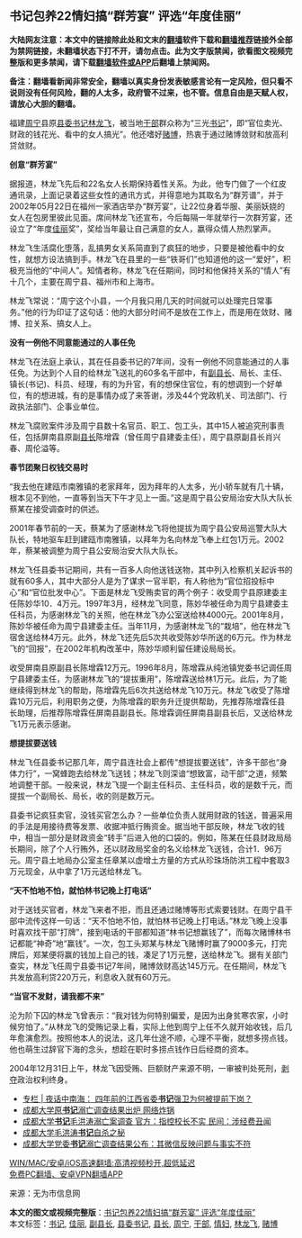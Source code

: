 <h2>书记包养22情妇搞“群芳宴” 评选“年度佳丽”</h2> <p class="notice"><b>大陆网友注意：本文中的链接除此处和文末的<a href="https://github.com/bannedbook/fanqiang" >翻墙</a>软件下载和<a href="https://github.com/killgcd/justmysocks/blob/master/README.md">翻墙推荐</a>链接外全部为禁网链接，未翻墙状态下打不开，请勿点击。此为文字版禁闻，欲看图文视频完整版和更多禁闻，请下载<a href="https://github.com/bannedbook/fanqiang">翻墙软件或APP</a>后翻墙上禁闻网。</p><p>备注：翻墙看新闻非常安全，翻墙以真实身份发表敏感言论有一定风险，但只看不说则没有任何风险，翻的人太多，政府管不过来，也不管。信息自由是天赋人权，请放心大胆的翻墙。</b></p>  <div class="entry"> <p id="conimg">福建<a href="https://www.bannedbook.org/bnews/tag/%e5%91%a8%e5%ae%81/" class="st_tag internal_tag" rel="tag" title="标签 周宁 下的日志">周宁</a>县原<a href="https://www.bannedbook.org/bnews/tag/%E5%8E%BF%E5%A7%94%E4%B9%A6%E8%AE%B0/" class="st_tag internal_tag" rel="tag" title="标签 县委书记 下的日志">县委书记</a><a href="https://www.bannedbook.org/bnews/tag/%e6%9e%97%e9%be%99%e9%a3%9e/" class="st_tag internal_tag" rel="tag" title="标签 林龙飞 下的日志">林龙飞</a>，被当地<a href="https://www.bannedbook.org/bnews/tag/%E5%B9%B2%E9%83%A8/" class="st_tag internal_tag" rel="tag" title="标签 干部 下的日志">干部</a>群众称为“三光<a href="https://www.bannedbook.org/bnews/tag/%e4%b9%a6%e8%ae%b0/" class="st_tag internal_tag" rel="tag" title="标签 书记 下的日志">书记</a>”，即“官位卖光、财政的钱花光、看中的女人搞光”。他还嗜好<a href="https://www.bannedbook.org/bnews/tag/%E8%B5%8C%E5%8D%9A/" class="st_tag internal_tag" rel="tag" title="标签 赌博 下的日志">赌博</a>，热衷于通过赌博敛财和放高利贷敛财。</p> <p><strong>创意“群芳宴”</strong></p> <p>据报道，林龙飞先后和22名女人长期保持着性关系。为此，他专门做了一个红皮通讯录，上面记录着这些女性的通讯方式，并得意地为其取名为“群芳谱”，并于2002年05月22日在福州一家酒店举办“群芳宴”，让22位身着华服、美丽妖娆的女人在包房里彼此见面。席间林龙飞还宣布，今后每隔一年就举行一次群芳宴，还设立了“年度<a href="https://www.bannedbook.org/bnews/tag/%E4%BD%B3%E4%B8%BD/" class="st_tag internal_tag" rel="tag" title="标签 佳丽 下的日志">佳丽</a>奖”，奖给当年最让自己满意的女人，嬴得众情人热烈掌声。</p> <p>林龙飞生活腐化堕落，乱搞男女关系简直到了疯狂的地步，只要是被他看中的女性，就想方设法搞到手。林龙飞在县里的一些“铁哥们”也知道他的这一“爱好”，积极充当他的“中间人”。知情者称，林龙飞在任期间，同时和他保持关系的“情人”有十几个，主要在周宁县、福州市和上海市。</p> <p>林龙飞常说：“周宁这个小县，一个月我只用几天的时间就可以处理完日常事务。”他的行为印证了这句话：他的大部分时间不是放在工作上，而是用在敛财、赌博、拉关系、搞女人上。</p>  <p><strong>没有一例他不同意能通过的人事任免</strong></p> <p>林龙飞在法庭上承认，其在任县委书记的7年间，没有一例他不同意能通过的人事任免。为达到个人目的给林龙飞送礼的60多名干部中，有<a href="https://www.bannedbook.org/bnews/tag/%e5%89%af%e5%8e%bf%e9%95%bf/" class="st_tag internal_tag" rel="tag" title="标签 副县长 下的日志">副县长</a>、局长、主任、镇长(书记)、科员、经理，有的为升官，有的想保住官位，有的想调到一个好单位，有的想进城，有的是事情办成了来答谢，涉及44个党政机关、司法部门、行政执法部门、企事业单位。</p> <p>林龙飞腐败案件涉及周宁县数十名官员、职工、包工头，其中15人被追究刑事责任，包括屏南县原副<a href="https://www.bannedbook.org/bnews/tag/%E5%8E%BF%E9%95%BF/" class="st_tag internal_tag" rel="tag" title="标签 县长 下的日志">县长</a>陈增霖（曾任周宁县建委主任），周宁县原副县长肖兴春、周伦溢等。</p> <p><strong>春节团聚日权钱交易时</strong></p> <p>“我去他在建瓯市南雅镇的老家拜年，因为拜年的人太多，光小轿车就有几十辆，根本见不到他，一直等到当天下午才见上一面。”这是周宁县公安局治安大队大队长蔡某在接受调查时的供述。</p>  <p>2001年春节前的一天，蔡某为了感谢林龙飞将他提拔为周宁县公安局巡警大队大队长，特地驱车赶到建瓯市南雅镇，以拜年为名向林龙飞奉上红包1万元。2002年，蔡某被调整为周宁县公安局治安大队大队长。</p> <p>林龙飞任县委书记期间，共有一百多人向他送钱送物，其中列入检察机关起诉书的就有60多人，其中大部分人是为了谋求一官半职，有人称他为“官位招投标中心”和“官位批发中心”。下面是林龙飞受贿卖官的两个例子：收受周宁县原建委主任陈妙华10．4万元。1997年3月，经林龙飞同意，陈妙华被任命为周宁县建委主任科员，为感谢林龙飞的关照，他在林龙飞办公室送给林4000元。2001年8月，陈妙华被任命为周宁县建委主任。当年11月，为感谢林龙飞的“栽培”，他在林龙飞宿舍送给林4万元。此外，林龙飞还先后5次共收受陈妙华所送的6万元。作为林龙飞的“回报”，在2002年机构改革中，陈妙华顺利留任建设局局长。</p> <p>收受屏南县原副县长陈增霖12万元。1996年8月，陈增霖从纯池镇党委书记调任周宁县建委主任，为感谢林龙飞的“提拔重用”，陈增霖送给林1万元。此后，为了能继续得到林龙飞的帮助，陈增霖先后6次共送给林龙飞10万元。林龙飞收受了陈增霖10万元后，利用职务之便，为陈增霖的职务升迁提供帮助，先推荐陈增霖任县长助理，后推荐陈增霖任屏南县副县长。陈增霖调任屏南县副县长后，又送给林龙飞1万元表示感谢。</p> <p><strong>想提拔要送钱</strong></p> <p>林龙飞任县委书记那几年，周宁县连社会上都传“想提拔要送钱”，许多干部也“身体力行”，一窝蜂跑去给林龙飞送钱；林龙飞则深谙“想致富，动干部”之道，频繁地调整干部。一般来说，林龙飞提一个副主任科员、主任科员，收的是数千元，而提拔一个副局长、局长，收的则是数万元。</p>  <p>县委书记疯狂卖官，没钱买官怎么办？一些单位负责人就用财政的钱送，普遍采用的手法是用接待费等发票、收据冲抵行贿资金。据当地干部反映，林龙飞收的钱中，相当一部分是财政资金“转手”后进入他的口袋的。例如，陈某在任县财政局局长期间，除了个人行贿外，还以财政局奖金的名义给林龙飞送钱，合计1．96万元。周宁县土地局办公室主任章某以虚增土方量的方式从珍珠场防洪工程中套取3万元现金，从中拿了1万元送给林龙飞。</p> <p><strong>“天不怕地不怕，就怕林书记晚上打电话”</strong></p> <p>对于送钱买官者，林龙飞来者不拒，而且还通过赌博等形式索要钱财。在周宁县干部中流传这样一句话：“天不怕地不怕，就怕林书记晚上打电话。”林龙飞晚上没事时喜欢找干部“打牌”，接到电话的干部都知道“林书记想赢钱了”，而每次赌博林书记都能“神奇”地“赢钱”。一次，包工头郑某与林龙飞赌博时赢了9000多元，打完牌后，郑某便将赢的钱加上自己的钱，凑足了1万元整，送给林龙飞。据有关部门查实，林龙飞任周宁县委书记7年间，赌博敛财高达145万元。在任期间，林龙飞共发放高利贷220万元，利息收入就有60万元。</p> <p><strong>“当官不发财，请我都不来”</strong></p> <p>沦为阶下囚的林龙飞曾表示：“我对钱为何特别偏爱，是因为出身贫寒农家，小时候穷怕了。”从林龙飞的受贿记录上看，实际上他到周宁上任不久就开始收钱，后几年愈演愈烈。按照他本人的说法，这几年仕途不顺，心理不平衡，就想多捞点钱。他也萌生过辞官下海的念头，想趁在职时多捞点钱作日后经商的资本。</p>  <p>2004年12月31日上午，林龙飞因受贿、巨额财产来源不明，一审被判处死刑，<span class='wp_keywordlink'><a href="https://www.bannedbook.org/forum2/topic21.html" title="《剥夺》 黄建民 著" target="_blank">剥夺</a></span>政治权利终身。</p> <ul class='op-related-articles' title='相关阅读'> <li><a href='https://www.bannedbook.org/bnews/cbnews/20201128/1438371.html' target='_blank'>专栏 | 夜话中南海： 四年前的江西省委<b>书记</b>强卫为何被提前下岗？</a></li> <li><a href='https://www.bannedbook.org/bnews/cbnews/20201128/1438362.html' target='_blank'>成都大学原<b>书记</b>溺亡调查结果出炉 网络炸锅</a></li> <li><a href='https://www.bannedbook.org/bnews/headline/20201128/1438296.html' target='_blank'>成都大学<b>书记</b>毛洪涛溺亡案调查 官方：指控校长不实 民间：涉经费丑闻</a></li> <li><a href='https://www.bannedbook.org/bnews/renquan/20201127/1438258.html' target='_blank'>成都大学毛洪涛<b>书记</b>自杀之秘</a></li> <li><a href='https://www.bannedbook.org/bnews/headline/20201127/1438248.html' target='_blank'>成都大学党委<b>书记</b>溺亡调查结果公布：其微信反映问题与事实不符</a></li> </ul> <p class="texttj"> <a href="https://github.com/bannedbook/fanqiang/wiki/V2ray%E6%9C%BA%E5%9C%BA" target="_blank">WIN/MAC/安卓/iOS高速翻墙:高清视频秒开,超低延迟</a><br/> <a href="https://github.com/bannedbook/fanqiang/wiki/%E7%A6%81%E9%97%BB%E7%BD%91%E5%AE%89%E5%8D%93%E7%BF%BB%E5%A2%99%E6%96%B0%E9%97%BBAPP" target="_blank">免费PC翻墙、安卓VPN翻墙APP</a></p><p> 来源：无为市信息网 </p><a name='sharetosocial'></a>       <div><b>本文的图文或视频完整版</b>：<a href='https://www.bannedbook.org/bnews/cnnews/20201130/1439593.html'>书记包养22情妇搞“群芳宴” 评选“年度佳丽”</a></div>  </div><!--END ENTRY--> <div class="postfooter"> <div>本文标签：<a href="https://www.bannedbook.org/bnews/tag/%e4%b9%a6%e8%ae%b0/" rel="tag">书记</a>, <a href="https://www.bannedbook.org/bnews/tag/%E4%BD%B3%E4%B8%BD/" rel="tag">佳丽</a>, <a href="https://www.bannedbook.org/bnews/tag/%e5%89%af%e5%8e%bf%e9%95%bf/" rel="tag">副县长</a>, <a href="https://www.bannedbook.org/bnews/tag/%E5%8E%BF%E5%A7%94%E4%B9%A6%E8%AE%B0/" rel="tag">县委书记</a>, <a href="https://www.bannedbook.org/bnews/tag/%E5%8E%BF%E9%95%BF/" rel="tag">县长</a>, <a href="https://www.bannedbook.org/bnews/tag/%e5%91%a8%e5%ae%81/" rel="tag">周宁</a>, <a href="https://www.bannedbook.org/bnews/tag/%E5%B9%B2%E9%83%A8/" rel="tag">干部</a>, <a href="https://www.bannedbook.org/bnews/tag/%e6%83%85%e5%a6%87/" rel="tag">情妇</a>, <a href="https://www.bannedbook.org/bnews/tag/%e6%9e%97%e9%be%99%e9%a3%9e/" rel="tag">林龙飞</a>, <a href="https://www.bannedbook.org/bnews/tag/%E8%B5%8C%E5%8D%9A/" rel="tag">赌博</a></div>  </div><!--END POSTFOOTER--> 